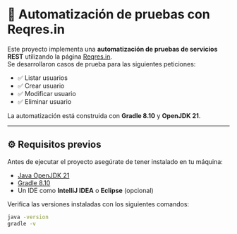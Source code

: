 # 🧪 Automatización de pruebas con Reqres.in

Este proyecto implementa una **automatización de pruebas de servicios REST** utilizando la página [Reqres.in](https://reqres.in).  
Se desarrollaron casos de prueba para las siguientes peticiones:

- ✅ Listar usuarios
- ✅ Crear usuario
- ✅ Modificar usuario
- ✅ Eliminar usuario

La automatización está construida con **Gradle 8.10** y **OpenJDK 21**.

---

## ⚙️ Requisitos previos

Antes de ejecutar el proyecto asegúrate de tener instalado en tu máquina:

- [Java OpenJDK 21](https://jdk.java.net/21/)
- [Gradle 8.10](https://gradle.org/releases/)
- Un IDE como **IntelliJ IDEA** o **Eclipse** (opcional)

Verifica las versiones instaladas con los siguientes comandos:

```bash
java -version
gradle -v
